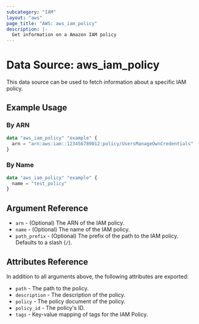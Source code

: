 ```yaml
---
subcategory: "IAM"
layout: "aws"
page_title: "AWS: aws_iam_policy"
description: |-
  Get information on a Amazon IAM policy
---
```


# Data Source: aws_iam_policy

This data source can be used to fetch information about a specific
IAM policy.

## Example Usage

### By ARN

```terraform
data "aws_iam_policy" "example" {
  arn = "arn:aws:iam::123456789012:policy/UsersManageOwnCredentials"
}
```

### By Name

```terraform
data "aws_iam_policy" "example" {
  name = "test_policy"
}
```

## Argument Reference

* `arn` - (Optional) The ARN of the IAM policy.
* `name` - (Optional) The name of the IAM policy.
* `path_prefix` - (Optional) The prefix of the path to the IAM policy. Defaults to a slash (`/`).

## Attributes Reference

In addition to all arguments above, the following attributes are exported:

* `path` - The path to the policy.
* `description` - The description of the policy.
* `policy` - The policy document of the policy.
* `policy_id` - The policy's ID.
* `tags` - Key-value mapping of tags for the IAM Policy.
